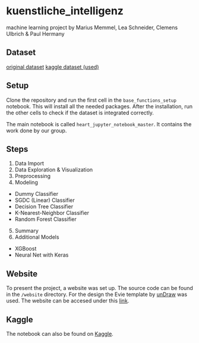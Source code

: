 # kuenstliche_intelligenz

machine learning project by Marius Memmel, Lea Schneider, Clemens Ulbrich & Paul Hermany

## Dataset
[original dataset](https://archive.ics.uci.edu/ml/datasets/Heart+Disease)
[kaggle dataset (used)](https://www.kaggle.com/ronitf/heart-disease-uci)

## Setup
Clone the repository and run the first cell in the ```base_functions_setup``` notebook. This will install all the needed packages. After the installation, run the other cells to check if the dataset is integrated correctly.

The main notebook is called ```heart_jupyter_notebook_master```. It contains the work done by our group.

## Steps
1. Data Import
2. Data Exploration & Visualization
3. Preprocessing
4. Modeling
* Dummy Classifier
* SGDC (Linear) Classifier
* Decision Tree Classifier
* K-Nearest-Neighbor Classifier
* Random Forest Classifier
5. Summary
6. Additional Models
* XGBoost
* Neural Net with Keras

## Website
To present the project, a website was set up. The source code can be found in the ```/website``` directory. For the design the Evie template by [unDraw](https://undraw.co/evie) was used. The website can be accesed under this [link](ki.mariusmemmel.com).

## Kaggle
The notebook can also be found on [Kaggle](https://www.kaggle.com/veygam/ki-project-heart-disease).
